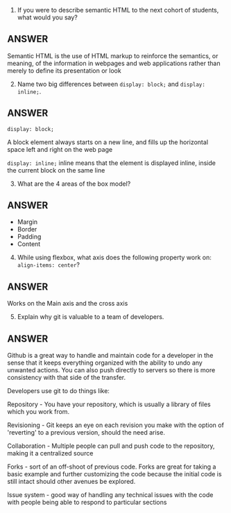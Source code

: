 1. If you were to describe semantic HTML to the next cohort of students, what would you say?

## ANSWER

Semantic HTML is the use of HTML markup to reinforce the semantics, or meaning, of the information in webpages and web applications rather than merely to define its presentation or look

2. Name two big differences between `display: block;` and `display: inline;`.

## ANSWER

`display: block;`

A block element always starts on a new line, and fills up the horizontal space left and right on the web page

`display: inline;`
inline means that the element is displayed inline, inside the current block on the same line

3. What are the 4 areas of the box model?

## ANSWER

- Margin
- Border
- Padding
- Content

4. While using flexbox, what axis does the following property work on: `align-items: center`?

## ANSWER

Works on the Main axis and the cross axis

5. Explain why git is valuable to a team of developers.

## ANSWER

Github is a great way to handle and maintain code for a developer in the sense that it keeps everything organized with the ability to undo any unwanted actions. You can also push directly to servers so there is more consistency with that side of the transfer.

Developers use git to do things like:

Repository - You have your repository, which is usually a library of files which you work from.

Revisioning - Git keeps an eye on each revision you make with the option of 'reverting' to a previous version, should the need arise.

Collaboration - Multiple people can pull and push code to the repository, making it a centralized source

Forks - sort of an off-shoot of previous code. Forks are great for taking a basic example and further customizing the code because the initial code is still intact should other avenues be explored.

Issue system - good way of handling any technical issues with the code with people being able to respond to particular sections
